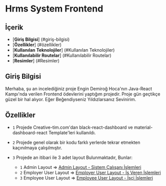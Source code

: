 # Hrms System Frontend
## İçerik
* [**Giriş Bilgisi**] (#giriş-bilgisi)
* [**Özellikler**] (#özellikler)
* [**Kullanılan Teknolojiler**] (#Kullanılan Teknolojiler)
* [**Kullanılabilir Routelar**] (#Kullanılabilir Routelar)
* [**Resimler**] (#Resimler)

 ## Giriş Bilgisi
 Merhaba, şu an incelediğiniz proje Engin Demiroğ Hoca'nın Java-React Kampı'nda verilen Frontend ödevlerini yaptığım projedir. Proje gün geçtikçe güzel bir hal alıyor. 
 Eğer Beğendiyseniz Yıldızlarsanız Sevinirim.


## Özellikler
  * `1` Projede Creative-tim.com'dan black-react-dashboard ve material-dashboard-react Template'leri kullanıldı.

  * `2` Projede genel olarak bir kodu farklı yerlerde tekrar etmekten kaçınılmaya çalışılmıştır.

  * `3` Projede an itibari ile 3 adet layout Bulunmaktadır, Bunlar:
      * `1` Admin Layout => <a href="https://github.com/fmutlu68/hrmsSystemUI/blob/master/src/layouts/Admin.js">Admin Layout - Sistem Çalışanı İşlemleri</a>
      * `2` Employer User Layout => <a href="https://github.com/fmutlu68/hrmsSystemUI/blob/master/src/layouts/EmployerUser.js">Employer User Layout - İş Veren İşlemleri</a>
      * `3` Employee User Layout => <a href="https://github.com/fmutlu68/hrmsSystemUI/blob/master/src/layouts/EmployeeUser.js">Employee User Layout - İşçi İşlemleri</a>

